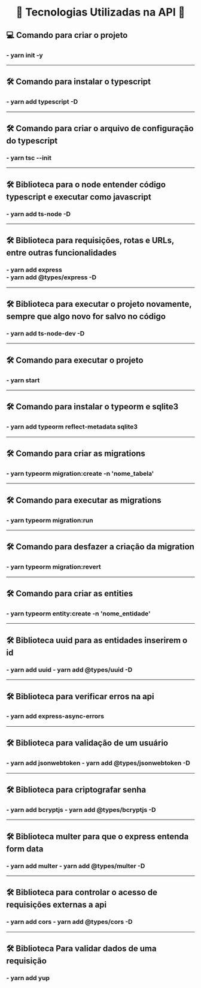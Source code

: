 
<h1 align="center">
    🚀 Tecnologias Utilizadas na API 🚀
</h1>


<h2 align="left">💻 Comando para criar o projeto</h2>
<h3 align="justify"> - yarn init -y</h3>

---

<h2 align="left">
    🛠️ Comando para instalar o typescript
</h2>

<h3 align="justify" >
    - yarn add typescript -D
</h3>

---

<h2 align="left">
    🛠️ Comando para criar o arquivo de configuração do typescript
</h2>

<h3 align="justify" >
    - yarn tsc --init
</h3>

---

<h2 align="left">
    🛠️ Biblioteca para o node entender código typescript e executar como javascript
</h2>

<h3 align="justify" >
    - yarn add ts-node -D
</h3>

---

<h2 align="left">
    🛠️ Biblioteca para requisições, rotas e URLs, entre outras funcionalidades
</h2>

<h3 align="justify" >
    - yarn add express <br/>
    - yarn add @types/express -D
</h3>

---

<h2 align="left">
    🛠️ Biblioteca para executar o projeto novamente, sempre que algo novo for salvo no código
</h2>

<h3 align="justify" >
    - yarn add ts-node-dev -D
</h3>

---

<h2 align="left">
    🛠️ Comando para executar o projeto
</h2>

<h3 align="justify" >
    - yarn start
</h3>

---

<h2 align="left">
    🛠️ Comando para instalar o typeorm e sqlite3
</h2>

<h3 align="justify" >
    - yarn add typeorm reflect-metadata sqlite3
</h3>

---

<h2 align="left">
    🛠️ Comando para criar as migrations
</h2>

<h3 align="justify" >
    - yarn typeorm migration:create -n 'nome_tabela'
</h3>

---

<h2 align="left">
    🛠️ Comando para executar as migrations
</h2>

<h3 align="justify" >
    - yarn typeorm migration:run
</h3>

---

<h2 align="left">
    🛠️ Comando para desfazer a criação da migration
</h2>

<h3 align="justify" >
    - yarn typeorm migration:revert
</h3>

---

<h2 align="left">
    🛠️ Comando para criar as entities
</h2>

<h3 align="justify" >
    - yarn typeorm entity:create -n 'nome_entidade'
</h3>

---

<h2 align="left">
    🛠️ Biblioteca uuid para as entidades inserirem o id
</h2>

<h3 align="justify" >
    - yarn add uuid
    - yarn add @types/uuid -D
</h3>

---

<h2 align="left">
    🛠️ Biblioteca para verificar erros na api
</h2>

<h3 align="justify" >
    - yarn add express-async-errors
</h3>

---

<h2 align="left">
    🛠️ Biblioteca para validação de um usuário
</h2>

<h3 align="justify" >
    - yarn add jsonwebtoken
    - yarn add @types/jsonwebtoken -D
</h3>

---

<h2 align="left">
    🛠️ Biblioteca para criptografar senha
</h2>

<h3 align="justify" >
    - yarn add bcryptjs
    - yarn add @types/bcryptjs -D
</h3>

---

<h2 align="left">
    🛠️ Biblioteca multer para que o express entenda form data
</h2>

<h3 align="justify" >
    - yarn add multer
    - yarn add @types/multer -D
</h3>

---

<h2 align="left">
    🛠️ Biblioteca para controlar o acesso de requisições externas a api
</h2>

<h3 align="justify" >
    - yarn add cors
    - yarn add @types/cors -D
</h3>

---

<h2 align="left">
    🛠️ Biblioteca Para validar dados de uma requisição
</h2>

<h3 align="justify" >
    - yarn add yup
</h3>
